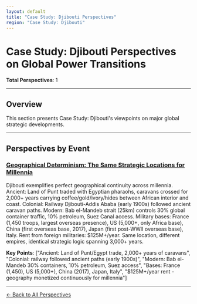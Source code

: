 ```yaml
---
layout: default
title: "Case Study: Djibouti Perspectives"
region: "Case Study: Djibouti"
---
```


# Case Study: Djibouti Perspectives on Global Power Transitions

**Total Perspectives**: 1

---

## Overview

This section presents Case Study: Djibouti's viewpoints on major global strategic developments.

---

## Perspectives by Event

### [Geographical Determinism: The Same Strategic Locations for Millennia](/events/geographical-determinism-the-same-strategic-locations-for-millennia)

Djibouti exemplifies perfect geographical continuity across millennia. Ancient: Land of Punt traded with Egyptian pharaohs, caravans crossed for 2,000+ years carrying coffee/gold/ivory/hides between African interior and coast. Colonial: Railway Djibouti-Addis Ababa (early 1900s) followed ancient caravan paths. Modern: Bab el-Mandeb strait (25km) controls 30% global container traffic, 10% petroleum, Suez Canal access. Military bases: France (1,450 troops, largest overseas presence), US (5,000+, only Africa base), China (first overseas base, 2017), Japan (first post-WWII overseas base), Italy. Rent from foreign militaries: $125M+/year. Same location, different empires, identical strategic logic spanning 3,000+ years.

**Key Points**: ["Ancient: Land of Punt/Egypt trade, 2,000+ years of caravans", "Colonial: railway followed ancient paths (early 1900s)", "Modern: Bab el-Mandeb 30% containers, 10% petroleum, Suez access", "Bases: France (1,450), US (5,000+), China (2017), Japan, Italy", "$125M+/year rent - geography monetized continuously for millennia"]

---



[← Back to All Perspectives](/perspectives/)

